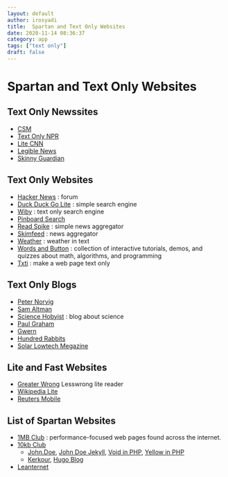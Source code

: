 ```yaml
---
layout: default
author: irosyadi
title:  Spartan and Text Only Websites
date: 2020-11-14 08:36:37
category: app
tags: ["text only"]
draft: false
---
```


# Spartan and Text Only Websites

## Text Only Newssites
- [CSM](https://www.csmonitor.com/layout/set/text/textedition)
- [Text Only NPR](https://text.npr.org/)
- [Lite CNN](https://lite.cnn.com/en)
- [Legible News](https://legiblenews.com/)
- [Skinny Guardian](https://www.skinnyguardian.xyz/)

## Text Only Websites
- [Hacker News](https://news.ycombinator.com/news) : forum
- [Duck Duck Go Lite](https://duckduckgo.com/lite/) : simple search engine
- [Wiby](https://wiby.me/) : text only search engine
- [Pinboard Search](https://pinboard.in/search/)
- [Read Spike](https://readspike.com/) : simple news aggregator
- [Skimfeed](https://skimfeed.com/) : news aggregator
- [Weather](https://wttr.in/) : weather in text
- [Words and Button](https://wordsandbuttons.online/) : collection of interactive tutorials, demos, and quizzes about math, algorithms, and programming
- [Txti](https://txti.es/) : make a web page text only

## Text Only Blogs
- [Peter Norvig](https://norvig.com/)
- [Sam Altman](https://blog.samaltman.com/)
- [Science Hobyist](https://amasci.com/) : blog about science
- [Paul Graham](https://paulgraham.com/articles.html)
- [Gwern](https://www.gwern.net/)
- [Hundred Rabbits](https://100r.co/site/home.html)
- [Solar Lowtech Megazine](https://solar.lowtechmagazine.com/)

## Lite and Fast Websites
- [Greater Wrong](https://www.greaterwrong.com/) Lesswrong lite reader
- [Wikipedia Lite](https://en.m.wikipedia.org/wiki/Main_Page)
- [Reuters Mobile](https://mobile.reuters.com/)

## List of Spartan Websites
- [1MB Club](https://1mb.club/) : performance-focused web pages found across the internet.
- [10kb Club](https://10kbclub.com/)
    - [John.Doe](https://john-doe.neocities.org/), [John Doe Jekyll](https://github.com/bradleytaunt/john-doe-jekyll),  [Void in PHP](https://github.com/josephernest/void), [Yellow in PHP](https://datenstrom.se/yellow/)
    - [Kerkour](https://kerkour.fr/), [Hugo Blog](https://github.com/bloom42/blog)
- [Leanternet](https://www.leanternet.com/)

